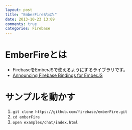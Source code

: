 ```yaml
---
layout: post
title: "EmberFireが出た"
date: 2013-10-23 13:09
comments: true
categories: Firebase
---
```


# EmberFireとは
- FirebaseをEmberJSで使えるようにするライブラリです。
- [Announcing Firebase Bindings for EmberJS](https://www.firebase.com/blog/2013-10-22-firebase-bindings-for-ember.html)

# サンプルを動かす
1. `git clone https://github.com/firebase/emberFire.git`
1. `cd emberFire`
1. `open examples/chat/index.html`

